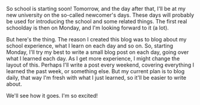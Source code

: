 So school is starting soon! Tomorrow, and the day after that, I'll be at my new university on the so-called newcomer's days. These days will probably be used for introducing the school and some related things. The first real schoolday is then on Monday, and I'm looking forward to it (a lot).

But here's the thing. The reason I created this blog was to blog about my school experience, what I learn on each day and so on. So, starting Monday, I'll try my best to write a small blog post on each day, going over what I learned each day. As I get more experience, I might change the layout of this. Perhaps I'll write a post every weekend, covering everything I learned the past week, or something else. But my current plan is to blog daily, that way I'm fresh with what I just learned, so it'll be easier to write about.

We'll see how it goes. I'm so excited!